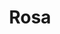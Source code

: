 ---
title: Rosa
date: 
draft: false

# descripcion
description : Rosa

materials: Plata 925

color: Plateado

dimensions: 2cm

code: 02-14-0184

type: "Dijes"

categories: []

price: $3.540,00

price_eftvo: $3.005,00

# Images
# first image will be shown in the product page
images:
  # - image: "images/path_to_image"
  # La ubicacion de las imagenes es imagenes/Dijes/Dijes.Plata/02-14-0184-rosa
  - image: "./images/dijes/plata/02-14-0184-rosa.JPG"
---